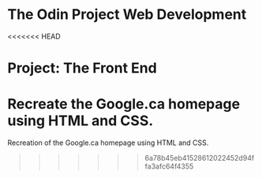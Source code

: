 # The Odin Project Web Development

<<<<<<< HEAD
# Project: The Front End

Recreate the Google.ca homepage using HTML and CSS.
=======
Recreation of the Google.ca homepage using HTML and CSS.
>>>>>>> 6a78b45eb41528612022452d94ffa3afc64f4355
